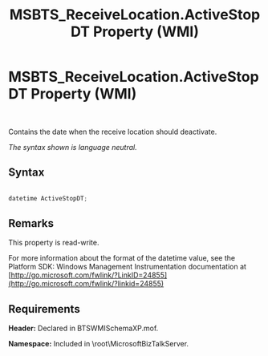 ﻿---
title: MSBTS_ReceiveLocation.ActiveStopDT Property (WMI)
TOCTitle: MSBTS_ReceiveLocation.ActiveStopDT Property (WMI)
ms:assetid: 25148198-265f-4010-ba8e-39739d9d66de
ms:mtpsurl: https://msdn.microsoft.com/library/Aa559236(v=BTS.80)
ms:contentKeyID: 51526831
ms.date: 08/30/2017
mtps_version: v=BTS.80
---

# MSBTS\_ReceiveLocation.ActiveStopDT Property (WMI)

 

Contains the date when the receive location should deactivate.

*The syntax shown is language neutral.*

## Syntax

```C#
  
datetime ActiveStopDT;  
```

## Remarks

This property is read-write.

For more information about the format of the datetime value, see the Platform SDK: Windows Management Instrumentation documentation at [http://go.microsoft.com/fwlink/?LinkID=24855](http://go.microsoft.com/fwlink/?linkid=24855)

## Requirements

**Header:** Declared in BTSWMISchemaXP.mof.

**Namespace:** Included in \\root\\MicrosoftBizTalkServer.


